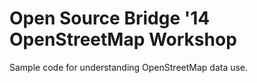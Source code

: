 Open Source Bridge '14 OpenStreetMap Workshop
=============================================

Sample code for understanding OpenStreetMap data use. 
